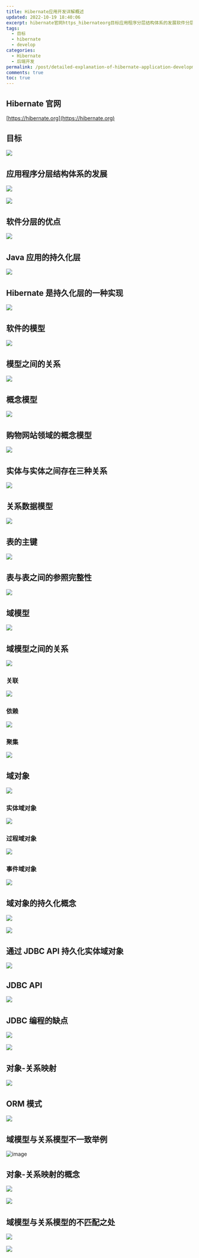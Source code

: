 ```yaml
---
title: Hibernate应用开发详解概述
updated: 2022-10-19 18:40:06
excerpt: hibernate官网https_hibernateorg目标​应用程序分层结构体系的发展​​软件分层的优点​java应用的持久化层​hibernate是持久化层的一种实现​软件的模型​模型之间的关系​概念模型​购物网站领域的概念模型​实体与实体之间存在三种关系​关系数据模型​表的主键​表与表之间的参照完整性​域模型​域模型之间的关系​关联​依赖​聚集​域对象​实体域对象​过程域对象​事件域对象​域对象的持久化概念​​通过jdbcapi持久化实体域对象​jdbcapi​jdbc编程的缺点​​对象关系映射​
tags:
  - 目标
  - hibernate
  - develop
categories:
  - Hibernate
  - 后端开发
permalink: /post/detailed-explanation-of-hibernate-application-development-z3rwom.html
comments: true
toc: true
---
```

## Hibernate 官网

[https://hibernate.org](https://hibernate.org)

## 目标

![](https://img1.terwer.space/api/public/20221019202525.png)​

## 应用程序分层结构体系的发展

![](https://img1.terwer.space/api/public/20221019205634.png)​

![](https://img1.terwer.space/api/public/20221019205946.png)​

## 软件分层的优点

![](https://img1.terwer.space/api/public/20221019210843.png)​

## Java 应用的持久化层

![](https://img1.terwer.space/api/public/20221019211046.png)​

## Hibernate 是持久化层的一种实现

![](https://img1.terwer.space/api/public/20221019211538.png)​

## 软件的模型

![](https://img1.terwer.space/api/public/20221019211800.png)​

## 模型之间的关系

![](https://img1.terwer.space/api/public/20221019211931.png)​

## 概念模型

![](https://img1.terwer.space/api/public/20221019212319.png)​

## 购物网站领域的概念模型

![](https://img1.terwer.space/api/public/20221019212506.png)​

## 实体与实体之间存在三种关系

![](https://img1.terwer.space/api/public/20221019212818.png)​

## 关系数据模型

![](https://img1.terwer.space/api/public/20221019221528.png)​

## 表的主键

![](https://img1.terwer.space/api/public/20221019221739.png)​

## 表与表之间的参照完整性

![](https://img1.terwer.space/api/public/20221019222026.png)​

## 域模型

![](https://img1.terwer.space/api/public/20221019222230.png)​

## 域模型之间的关系

![](https://img1.terwer.space/api/public/20221019222513.png)​

### 关联

![](https://img1.terwer.space/api/public/20221019222437.png)​

### 依赖

![](https://img1.terwer.space/api/public/20221019222937.png)​

### 聚集

![](https://img1.terwer.space/api/public/20221019223023.png)​

## 域对象

![](https://img1.terwer.space/api/public/20221019223220.png)​

### 实体域对象

![](https://img1.terwer.space/api/public/20221019223527.png)​

### 过程域对象

![](https://img1.terwer.space/api/public/20221019223807.png)​

### 事件域对象

![](https://img1.terwer.space/api/public/20221019223928.png)​

## 域对象的持久化概念

![](https://img1.terwer.space/api/public/20221019224051.png)​

![](https://img1.terwer.space/api/public/20221019224329.png)​

## 通过 JDBC API 持久化实体域对象

![](https://img1.terwer.space/api/public/20221019224723.png)​

## JDBC API

![](https://img1.terwer.space/api/public/20221019225504.png)​

## JDBC 编程的缺点

![](https://img1.terwer.space/api/public/20221019225700.png)​

![](https://img1.terwer.space/api/public/20221019225839.png)​

## 对象-关系映射

![](https://img1.terwer.space/api/public/20221019230018.png)​

## ORM 模式

![](https://img1.terwer.space/api/public/20221019230146.png)​

## 域模型与关系模型不一致举例

![image](assets/image-20221019230407-8uhuc31.png)​

## 对象-关系映射的概念

![](https://img1.terwer.space/api/public/20221019230721.png)​

![](https://img1.terwer.space/api/public/20221019230823.png)​

## 域模型与关系模型的不匹配之处

![](https://img1.terwer.space/api/public/20221019230924.png)​

![](https://img1.terwer.space/api/public/20221019231155.png)​

‍